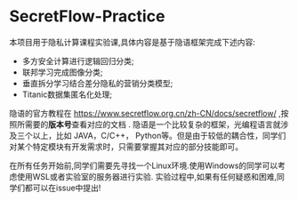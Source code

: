 # SecretFlow-Practice

本项目用于隐私计算课程实验课,具体内容是基于隐语框架完成下述内容:

- 多方安全计算进行逻辑回归分类;
- 联邦学习完成图像分类;
- 垂直拆分学习结合差分隐私的营销分类模型;
- Titanic数据集匿名化处理;

隐语的官方教程在 https://www.secretflow.org.cn/zh-CN/docs/secretflow/  ,按照所需要的**版本号**查看对应的文档 . 隐语是一个比较复杂的框架，光编程语言就涉及三个以上，比如 JAVA，C/C++， Python等。但是由于较低的耦合性，同学们对某个特定模块有开发需求时，只需要掌握其对应的部分技能即可。

在所有任务开始前,同学们需要先寻找一个Linux环境.使用Windows的同学可以考虑使用WSL或者实验室的服务器进行实验. 
实验过程中,如果有任何疑惑和困难,同学们都可以在issue中提出!
